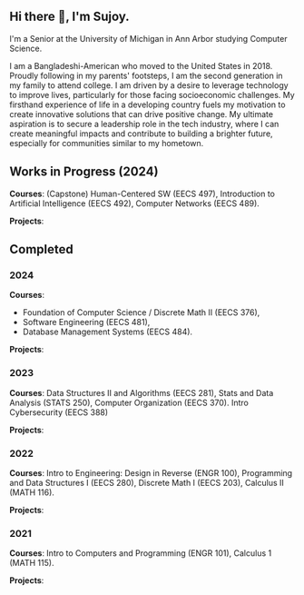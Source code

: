 ## Hi there 👋, I'm Sujoy.
I'm a Senior at the University of Michigan in Ann Arbor studying Computer Science.

I am a Bangladeshi-American who moved to the United States in 2018. Proudly following in my parents' footsteps, I am the second generation in my family to attend college. I am driven by a desire to leverage technology to improve lives, particularly for those facing socioeconomic challenges. My firsthand experience of life in a developing country fuels my motivation to create innovative solutions that can drive positive change. My ultimate aspiration is to secure a leadership role in the tech industry, where I can create meaningful impacts and contribute to building a brighter future, especially for communities similar to my hometown.

## Works in Progress (2024)
**Courses**: (Capstone) Human-Centered SW (EECS 497), Introduction to Artificial Intelligence (EECS 492), Computer Networks (EECS 489).

**Projects**:

## Completed
### 2024
**Courses**: 
- Foundation of Computer Science / Discrete Math II (EECS 376), 
- Software Engineering (EECS 481), 
- Database Management Systems (EECS 484).

**Projects**: 
### 2023
**Courses**: Data Structures II and Algorithms (EECS 281), Stats and Data Analysis (STATS 250), Computer Organization (EECS 370). Intro Cybersecurity (EECS 388)

**Projects**: 

### 2022
**Courses**:  Intro to Engineering: Design in Reverse (ENGR 100), Programming and Data Structures I (EECS 280), Discrete Math I (EECS 203), Calculus II (MATH 116).

**Projects**: 

### 2021
**Courses**: Intro to Computers and Programming (ENGR 101), Calculus 1 (MATH 115).

**Projects**: 

<!--
**Sujoy-Barua/Sujoy-Barua** is a ✨ _special_ ✨ repository because its `README.md` (this file) appears on your GitHub profile.

Here are some ideas to get you started:

- 🔭 I’m currently working on ...
- 🌱 I’m currently learning ...
- 👯 I’m looking to collaborate on ...
- 🤔 I’m looking for help with ...
- 💬 Ask me about ...
- 📫 How to reach me: ...
- 😄 Pronouns: ...
- ⚡ Fun fact: ...
-->
